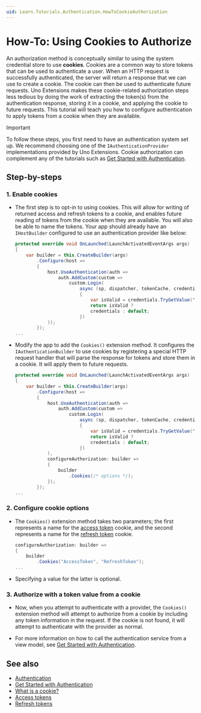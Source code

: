 ```yaml
---
uid: Learn.Tutorials.Authentication.HowToCookieAuthorization
---
```

# How-To: Using Cookies to Authorize

An authorization method is conceptually similar to using the system credential store to use **cookies**. Cookies are a common way to store tokens that can be used to authenticate a user. When an HTTP request is successfully authenticated, the server will return a response that we can use to create a cookie. The cookie can then be used to authenticate future requests. Uno Extensions makes these cookie-related authorization steps less tedious by doing the work of extracting the token(s) from the authentication response, storing it in a cookie, and applying the cookie to future requests. This tutorial will teach you how to configure authentication to apply tokens from a cookie when they are available.

> [!IMPORTANT]
> To follow these steps, you first need to have an authentication system set up. We recommend choosing one of the `IAuthenticationProvider` implementations provided by Uno Extensions. Cookie authorization can complement any of the tutorials such as [Get Started with Authentication](xref:Learn.Tutorials.Authentication.HowToAuthentication).

## Step-by-steps

### 1. Enable cookies

- The first step is to opt-in to using cookies. This will allow for writing of returned access and refresh tokens to a cookie, and enables future reading of tokens from the cookie when they are available. You will also be able to name the tokens. Your app should already have an `IHostBuilder` configured to use an authentication provider like below:

    ```csharp
    protected override void OnLaunched(LaunchActivatedEventArgs args)
    {
        var builder = this.CreateBuilder(args)
            .Configure(host => 
            {
                host.UseAuthentication(auth =>
                    auth.AddCustom(custom =>
                        custom.Login(
                            async (sp, dispatcher, tokenCache, credentials, cancellationToken) =>
                            {
                                var isValid = credentials.TryGetValue("Username", out var username) && username == "Bob";
                                return isValid ? 
                                credentials : default;
                            })
                ));
            });
    ...
    ```

- Modify the app to add the `Cookies()` extension method. It configures the `IAuthenticationBuilder` to use cookies by registering a special HTTP request handler that will parse the response for tokens and store them in a cookie. It will apply them to future requests.

    ```csharp
    protected override void OnLaunched(LaunchActivatedEventArgs args)
    {
        var builder = this.CreateBuilder(args)
            .Configure(host => 
            {
                host.UseAuthentication(auth =>
                    auth.AddCustom(custom =>
                        custom.Login(
                            async (sp, dispatcher, tokenCache, credentials, cancellationToken) =>
                            {
                                var isValid = credentials.TryGetValue("Username", out var username) && username == "Bob";
                                return isValid ? 
                                credentials : default;
                            })
                ), 
                configureAuthorization: builder =>
                {
                    builder
                        .Cookies(/* options */);
                });
            });
    ...
    ```

### 2. Configure cookie options

- The `Cookies()` extension method takes two parameters; the first represents a name for the [access token](https://oauth.net/2/access-tokens/) cookie, and the second represents a name for the [refresh token](https://oauth.net/2/refresh-tokens/) cookie.

    ```csharp
    configureAuthorization: builder =>
    {
        builder
            .Cookies("AccessToken", "RefreshToken");
    ...
    ```

- Specifying a value for the latter is optional.

### 3. Authorize with a token value from a cookie

- Now, when you attempt to authenticate with a provider, the `Cookies()` extension method will attempt to authorize from a cookie by including any token information in the request. If the cookie is not found, it will attempt to authenticate with the provider as normal.

- For more information on how to call the authentication service from a view model, see [Get Started with Authentication](xref:Learn.Tutorials.Authentication.HowToAuthentication).

## See also

- [Authentication](xref:Overview.Authentication)
- [Get Started with Authentication](xref:Learn.Tutorials.Authentication.HowToAuthentication)
- [What is a cookie?](https://developer.mozilla.org/en-US/docs/Web/HTTP/Cookies)
- [Access tokens](https://oauth.net/2/access-tokens/)
- [Refresh tokens](https://oauth.net/2/refresh-tokens/)